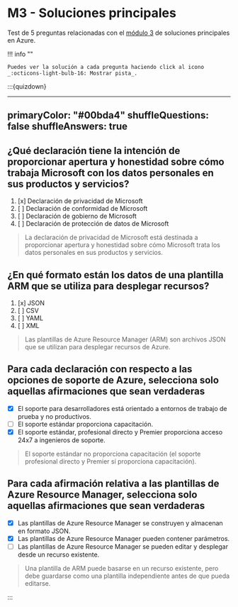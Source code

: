 # M3 - Soluciones principales

Test de 5 preguntas relacionadas con el [módulo 3](../apuntes/modulo-3.md) de soluciones principales en Azure.

!!! info ""

    Puedes ver la solución a cada pregunta haciendo click al icono _:octicons-light-bulb-16: Mostrar pista_.

:::{quizdown}

---
primaryColor: "#00bda4"
shuffleQuestions: false
shuffleAnswers: true
---

## ¿Qué declaración tiene la intención de proporcionar apertura y honestidad sobre cómo trabaja Microsoft con los datos personales en sus productos y servicios?

1. [x] Declaración de privacidad de Microsoft
2. [ ] Declaración de conformidad de Microsoft
3. [ ] Declaración de gobierno de Microsoft
4. [ ] Declaración de protección de datos de Microsoft

> La declaración de privacidad de Microsoft está destinada a proporcionar apertura y honestidad sobre cómo Microsoft trata los datos personales en sus productos y servicios.

## ¿En qué formato están los datos de una plantilla ARM que se utiliza para desplegar recursos?

1. [x] JSON
2. [ ] CSV
3. [ ] YAML
4. [ ] XML

> Las plantillas de Azure Resource Manager (ARM) son archivos JSON que se utilizan para desplegar recursos de Azure.

## Para cada declaración con respecto a las opciones de soporte de Azure, selecciona solo aquellas afirmaciones que sean verdaderas

- [x] El soporte para desarrolladores está orientado a entornos de trabajo de prueba y no productivos.
- [ ] El soporte estándar proporciona capacitación.
- [x] El soporte estándar, profesional directo y Premier proporciona acceso 24x7 a ingenieros de soporte.

> El soporte estándar no proporciona capacitación (el soporte profesional directo y Premier sí proporciona capacitación).

## Para cada afirmación relativa a las plantillas de Azure Resource Manager, selecciona solo aquellas afirmaciones que sean verdaderas

- [x] Las plantillas de Azure Resource Manager se construyen y almacenan en formato JSON.
- [x] Las plantillas de Azure Resource Manager pueden contener parámetros.
- [ ] Las plantillas de Azure Resource Manager se pueden editar y desplegar desde un recurso existente.

> Una plantilla de ARM puede basarse en un recurso existente, pero debe guardarse como una plantilla independiente antes de que pueda editarse.

:::
